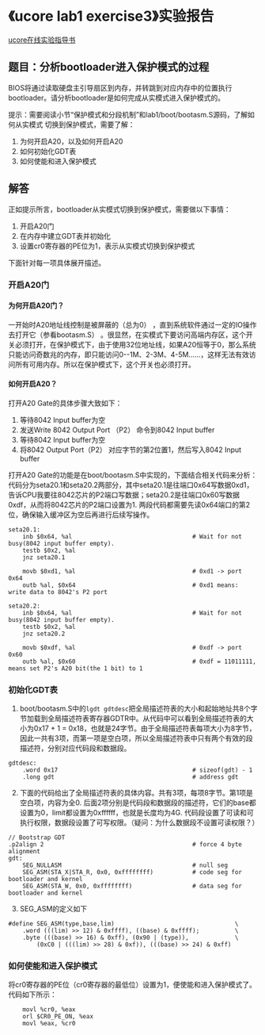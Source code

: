 # 《ucore lab1 exercise3》实验报告

[ucore在线实验指导书](https://chyyuu.gitbooks.io/ucore_os_docs/content/)

## 题目：分析bootloader进入保护模式的过程

BIOS将通过读取硬盘主引导扇区到内存，并转跳到对应内存中的位置执行bootloader。请分析bootloader是如何完成从实模式进入保护模式的。

提示：需要阅读小节“保护模式和分段机制”和lab1/boot/bootasm.S源码，了解如何从实模式
切换到保护模式，需要了解：

1. 为何开启A20，以及如何开启A20
2. 如何初始化GDT表
3. 如何使能和进入保护模式

## 解答

正如提示所言，bootloader从实模式切换到保护模式，需要做以下事情：

1. 开启A20门
2. 在内存中建立GDT表并初始化
3. 设置cr0寄存器的PE位为1，表示从实模式切换到保护模式

下面针对每一项具体展开描述。

### 开启A20门

#### 为何开启A20门？
一开始时A20地址线控制是被屏蔽的（总为0） ，直到系统软件通过一定的IO操作去打开它（参看bootasm.S） 。很显然，在实模式下要访问高端内存区，这个开关必须打开，在保护模式下，由于使用32位地址线，如果A20恒等于0，那么系统只能访问奇数兆的内存，即只能访问0--1M、2-3M、4-5M......，这样无法有效访问所有可用内存。所以在保护模式下，这个开关也必须打开。

#### 如何开启A20？
打开A20 Gate的具体步骤大致如下：

1. 等待8042 Input buffer为空
2. 发送Write 8042 Output Port （P2） 命令到8042 Input buffer
3. 等待8042 Input buffer为空
4. 将8042 Output Port（P2） 对应字节的第2位置1，然后写入8042 Input buffer

打开A20 Gate的功能是在boot/bootasm.S中实现的，下面结合相关代码来分析：代码分为seta20.1和seta20.2两部分，其中seta20.1是往端口0x64写数据0xd1，告诉CPU我要往8042芯片的P2端口写数据；seta20.2是往端口0x60写数据0xdf，从而将8042芯片的P2端口设置为1. 两段代码都需要先读0x64端口的第2位，确保输入缓冲区为空后再进行后续写操作。
```
seta20.1:
    inb $0x64, %al                                  # Wait for not busy(8042 input buffer empty).
    testb $0x2, %al
    jnz seta20.1

    movb $0xd1, %al                                 # 0xd1 -> port 0x64
    outb %al, $0x64                                 # 0xd1 means: write data to 8042's P2 port

seta20.2:
    inb $0x64, %al                                  # Wait for not busy(8042 input buffer empty).
    testb $0x2, %al
    jnz seta20.2

    movb $0xdf, %al                                 # 0xdf -> port 0x60
    outb %al, $0x60                                 # 0xdf = 11011111, means set P2's A20 bit(the 1 bit) to 1
```

### 初始化GDT表

1. boot/bootasm.S中的`lgdt gdtdesc`把全局描述符表的大小和起始地址共8个字节加载到全局描述符表寄存器GDTR中。从代码中可以看到全局描述符表的大小为0x17 + 1 = 0x18，也就是24字节。由于全局描述符表每项大小为8字节，因此一共有3项，而第一项是空白项，所以全局描述符表中只有两个有效的段描述符，分别对应代码段和数据段。
```
gdtdesc:
    .word 0x17                                      # sizeof(gdt) - 1
    .long gdt                                       # address gdt
```

2. 下面的代码给出了全局描述符表的具体内容。共有3项，每项8字节。第1项是空白项，内容为全0. 后面2项分别是代码段和数据段的描述符，它们的base都设置为0，limit都设置为0xffffff，也就是长度均为4G. 代码段设置了可读和可执行权限，数据段设置了可写权限。（疑问：为什么数据段不设置可读权限？）
```
// Bootstrap GDT
.p2align 2                                          # force 4 byte alignment
gdt:
    SEG_NULLASM                                     # null seg
    SEG_ASM(STA_X|STA_R, 0x0, 0xffffffff)           # code seg for bootloader and kernel
    SEG_ASM(STA_W, 0x0, 0xffffffff)                 # data seg for bootloader and kernel
```

3. SEG_ASM的定义如下
```
#define SEG_ASM(type,base,lim)                                  \
    .word (((lim) >> 12) & 0xffff), ((base) & 0xffff);          \
    .byte (((base) >> 16) & 0xff), (0x90 | (type)),             \
        (0xC0 | (((lim) >> 28) & 0xf)), (((base) >> 24) & 0xff)
```

### 如何使能和进入保护模式

将cr0寄存器的PE位（cr0寄存器的最低位）设置为1，便使能和进入保护模式了。代码如下所示：
```
    movl %cr0, %eax
    orl $CR0_PE_ON, %eax
    movl %eax, %cr0
```
